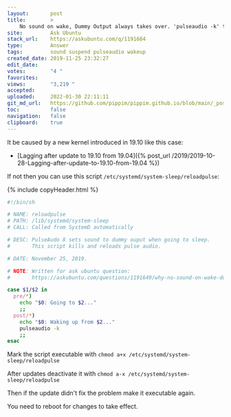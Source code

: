 ```yaml
---
layout:       post
title:        >
    No sound on wake, Dummy Output always takes over. 'pulseaudio -k' the fix
site:         Ask Ubuntu
stack_url:    https://askubuntu.com/q/1191684
type:         Answer
tags:         sound suspend pulseaudio wakeup
created_date: 2019-11-25 23:32:27
edit_date:    
votes:        "4 "
favorites:    
views:        "3,219 "
accepted:     
uploaded:     2022-01-30 22:11:11
git_md_url:   https://github.com/pippim/pippim.github.io/blob/main/_posts/2019/2019-11-25-No-sound-on-wake_-Dummy-Output-always-takes-over.-_pulseaudio--k_-the-fix.md
toc:          false
navigation:   false
clipboard:    true
---
```


It be caused by a new kernel introduced in 19.10 like this case:

- [Lagging after update to 19.10 from 19.04]({% post_url /2019/2019-10-28-Lagging-after-update-to-19.10-from-19.04 %})

<!-- Language-all: lang-bash -->

If not then you can use this script `/etc/systemd/system-sleep/reloadpulse`:

{% include copyHeader.html %}
``` sh
#!/bin/sh

# NAME: reloadpulse
# PATH: /lib/systemd/system-sleep
# CALL: Called from SystemD automatically

# DESC: PulseAudo 8 sets sound to dummy ouput when going to sleep.
#       This script kills and reloads pulse audio.

# DATE: November 25, 2019.

# NOTE: Written for ask ubuntu question:
#       https://askubuntu.com/questions/1191649/why-no-sound-on-wake-dummy-output-takes-over-pulseaudio-k-the-fix

case $1/$2 in
  pre/*)
    echo "$0: Going to $2..."
    ;;
  post/*)
    echo "$0: Waking up from $2..."
    pulseaudio -k
    ;;
esac
```

Mark the script executable with `chmod a+x /etc/systemd/system-sleep/reloadpulse`

After updates deactivate it with `chmod a-x /etc/systemd/system-sleep/reloadpulse`

Then if the update didn't fix the problem make it executable again.

You need to reboot for changes to take effect.
